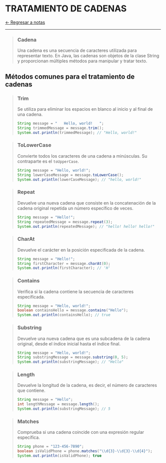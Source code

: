 # TRATAMIENTO DE CADENAS

[← Regresar a notas](./../../../../../../resources/readmes/README.md) <br>

---

> ### Cadena
> Una cadena es una secuencia de caracteres utilizada para representar texto. 
> En Java, las cadenas son objetos de la clase String y proporcionan múltiples métodos para manipular y tratar texto.

## Métodos comunes para el tratamiento de cadenas

> ### Trim
> Se utiliza para eliminar los espacios en blanco al inicio y al final de una cadena.
> 
> ```java
> String message = "   Hello, world!   ";
> String trimmedMessage = message.trim();
> System.out.println(trimmedMessage); // "Hello, world!"
> ```

> ### ToLowerCase
> Convierte todos los caracteres de una cadena a minúsculas. Su contraparte es el `toUpperCase`.
>
> ```java
> String message = "Hello, world!";
> String lowerCaseMessage = message.toLowerCase();
> System.out.println(lowerCaseMessage); // "hello, world!"
> ```

> ### Repeat
> Devuelve una nueva cadena que consiste en la concatenación de la cadena original repetida un número específico de veces.
>
> ```java
> String message = "Hello!";
> String repeatedMessage = message.repeat(3);
> System.out.println(repeatedMessage); // "hello! hello! hello!"
> ```

> ### CharAt
> Devuelve el carácter en la posición especificada de la cadena.
>
> ```java
> String message = "Hello!";
> String firstCharacter = message.charAt(0);
> System.out.println(firstCharacter); // 'H'
> ```

> ### Contains
> Verifica si la cadena contiene la secuencia de caracteres especificada.
>
> ```java
> String message = "Hello, world!";
> boolean containsHello = message.contains("Hello");
> System.out.println(containsHello); // true
> ```

> ### Substring
> Devuelve una nueva cadena que es una subcadena de la cadena original, desde el índice inicial hasta el índice final.
>
> ```java
> String message = "Hello, world!";
> String substringMessage = message.substring(0, 5);
> System.out.println(substringMessage); // "Hello"
> ```

> ### Length
> Devuelve la longitud de la cadena, es decir, el número de caracteres que contiene.
>
> ```java
> String message = "Hello";
> int lengthMessage = message.length();
> System.out.println(substringMessage); // 5
> ```

> ### Matches
> Comprueba si una cadena coincide con una expresión regular específica.
>
> ```java
> String phone = "123-456-7890";
> boolean isValidPhone = phone.matches("\\d{3}-\\d{3}-\\d{4}");
> System.out.println(isValidPhone); true
> ```